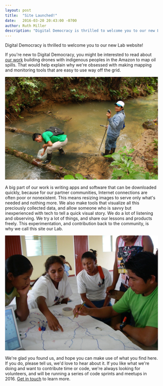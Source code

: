 ```yaml
---
layout: post
title:  "Site Launched!"
date:   2016-03-20 20:43:00 -0700
author: Ruth Miller
description: "Digital Democracy is thrilled to welcome you to our new Lab website!"
---
```

Digital Democracy is thrilled to welcome you to our new Lab website!

If you're new to Digital Democracy, you might be interested to read about [our work](https://www.digital-democracy.org/ourwork/) building drones with indigenous peoples in the Amazon to map oil spills. That would help explain why we're obsessed with making mapping and monitoring tools that are easy to use way off the grid.

![Measuring water quality in Peru](/images/posts/welcome3.jpg)

A big part of our work is writing apps and software that can be downloaded quickly, because for our partner communities, Internet connections are often poor or nonexistent. This means resizing images to serve only what's needed and nothing more. We also make tools that visualize all this preciously collected data, and allow someone who is savvy but inexperienced with tech to tell a quick visual story. We do a lot of listening and observing. We try a lot of things, and share our lessons and products freely. This experimentation, and contribution back to the community, is why we call this site our Lab.

![Data collection in Guyana](/images/posts/welcome1.jpg)

We're glad you found us, and hope you can make use of what you find here. If you do, please tell us, we'd love to hear about it. If you like what we're doing and want to contribute time or code, we're always looking for volunteers, and will be running a series of code sprints and meetups in 2016. [Get in touch](mailto:info@digitaldemocracy.org) to learn more.